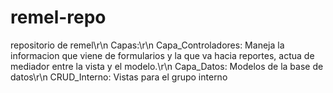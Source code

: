 remel-repo
==========

repositorio de remel\r\n
Capas:\r\n
Capa_Controladores: Maneja la informacion que viene de formularios y la que va hacia reportes, actua de mediador entre la vista y el modelo.\r\n
Capa_Datos: Modelos de la base de datos\r\n
CRUD_Interno: Vistas para el grupo interno
